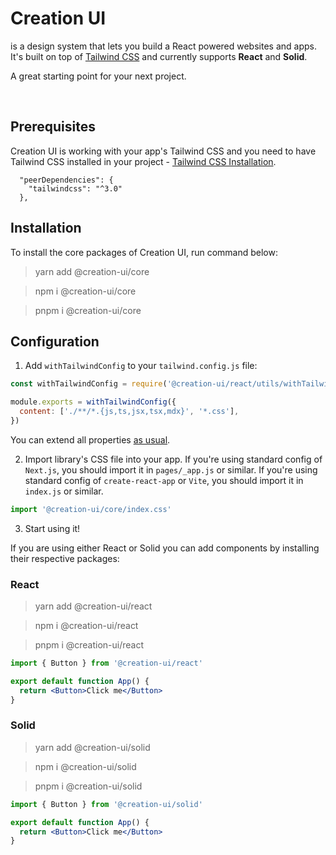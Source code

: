 # Creation UI

is a design system that lets you build a React powered websites
and apps. It's built on top of [Tailwind CSS](https://tailwindcss.com) and currently supports <b>React</b> and <b>Solid</b>.

A great starting point for your next project.

<br />

## Prerequisites

Creation UI is working with your app's Tailwind CSS and you need to have Tailwind CSS installed in your project - [Tailwind CSS Installation](https://tailwindcss.com/docs/installation/using-postcss).

```
  "peerDependencies": {
    "tailwindcss": "^3.0"
  },
```

## Installation

To install the core packages of Creation UI, run command below:

> yarn add @creation-ui/core

> npm i @creation-ui/core

> pnpm i @creation-ui/core



## Configuration

1. Add `withTailwindConfig` to your `tailwind.config.js` file:

```js copy
const withTailwindConfig = require('@creation-ui/react/utils/withTailwindConfig')

module.exports = withTailwindConfig({
  content: ['./**/*.{js,ts,jsx,tsx,mdx}', '*.css'],
})
```

You can extend all properties [as usual](https://tailwindcss.com/docs/configuration).

2. Import library's CSS file into your app.
   If you're using standard config of `Next.js`, you should import it in `pages/_app.js` or similar.
   If you're using standard config of `create-react-app` or `Vite`, you should import it in `index.js` or similar.

```js copy
import '@creation-ui/core/index.css'
```

3. Start using it!

If you are using either React or Solid you can add components by installing their respective packages:

### React
> yarn add @creation-ui/react

> npm i @creation-ui/react

> pnpm i @creation-ui/react

```jsx copy
import { Button } from '@creation-ui/react'

export default function App() {
  return <Button>Click me</Button>
}
```



### Solid
> yarn add @creation-ui/solid

> npm i @creation-ui/solid

> pnpm i @creation-ui/solid


```jsx copy
import { Button } from '@creation-ui/solid'

export default function App() {
  return <Button>Click me</Button>
}
```

